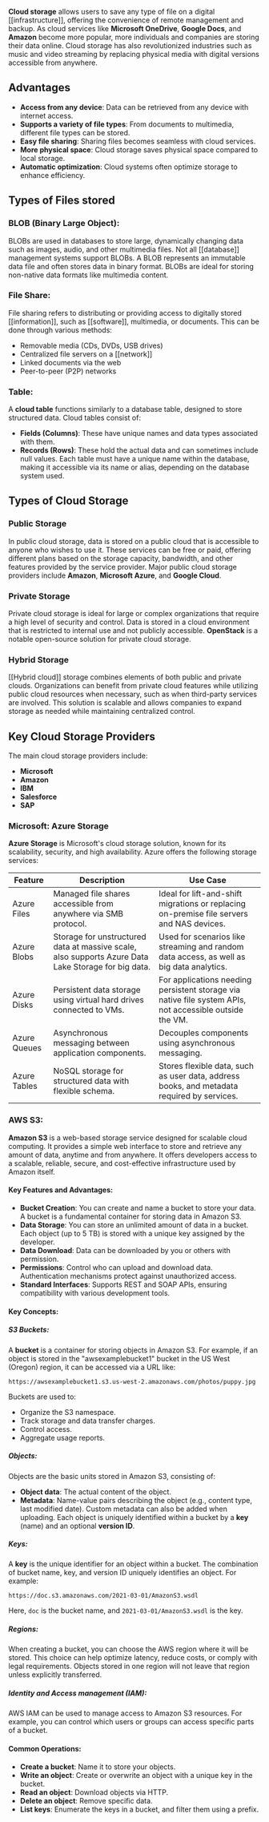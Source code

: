 **Cloud storage** allows users to save any type of file on a digital [[infrastructure]], offering the convenience of remote management and backup. As cloud services like **Microsoft OneDrive**, **Google Docs**, and **Amazon** become more popular, more individuals and companies are storing their data online. Cloud storage has also revolutionized industries such as music and video streaming by replacing physical media with digital versions accessible from anywhere.
## Advantages
- **Access from any device**: Data can be retrieved from any device with internet access.
- **Supports a variety of file types**: From documents to multimedia, different file types can be stored.
- **Easy file sharing**: Sharing files becomes seamless with cloud services.
- **More physical space**: Cloud storage saves physical space compared to local storage.
- **Automatic optimization**: Cloud systems often optimize storage to enhance efficiency.
## Types of Files stored
### BLOB (Binary Large Object):
BLOBs are used in databases to store large, dynamically changing data such as images, audio, and other multimedia files. Not all [[database]] management systems support BLOBs. A BLOB represents an immutable data file and often stores data in binary format. BLOBs are ideal for storing non-native data formats like multimedia content.
### File Share:
File sharing refers to distributing or providing access to digitally stored [[information]], such as [[software]], multimedia, or documents. This can be done through various methods:
-  Removable media (CDs, DVDs, USB drives)
- Centralized file servers on a [[network]]
- Linked documents via the web
- Peer-to-peer (P2P) networks
### Table:
A **cloud table** functions similarly to a database table, designed to store structured data. Cloud tables consist of:
- **Fields (Columns)**: These have unique names and data types associated with them.
- **Records (Rows)**: These hold the actual data and can sometimes include null values.
Each table must have a unique name within the database, making it accessible via its name or alias, depending on the database system used.
## Types of Cloud Storage
### Public Storage
In public cloud storage, data is stored on a public cloud that is accessible to anyone who wishes to use it. These services can be free or paid, offering different plans based on the storage capacity, bandwidth, and other features provided by the service provider. Major public cloud storage providers include **Amazon**, **Microsoft Azure**, and **Google Cloud**.
### Private Storage
Private cloud storage is ideal for large or complex organizations that require a high level of security and control. Data is stored in a cloud environment that is restricted to internal use and not publicly accessible. **OpenStack** is a notable open-source solution for private cloud storage.
### Hybrid Storage
[[Hybrid cloud]] storage combines elements of both public and private clouds. Organizations can benefit from private cloud features while utilizing public cloud resources when necessary, such as when third-party services are involved. This solution is scalable and allows companies to expand storage as needed while maintaining centralized control.
## Key Cloud Storage Providers
The main cloud storage providers include:
- **Microsoft**
- **Amazon**
- **IBM**
- **Salesforce**
- **SAP**
### Microsoft: Azure Storage
**Azure Storage** is Microsoft's cloud storage solution, known for its scalability, security, and high availability. Azure offers the following storage services:

| Feature      | Description                                                                                         | Use Case                                                                                                |
| ------------ | --------------------------------------------------------------------------------------------------- | ------------------------------------------------------------------------------------------------------- |
| Azure Files  | Managed file shares accessible from anywhere via SMB protocol.                                      | Ideal for lift-and-shift migrations or replacing on-premise file servers and NAS devices.               |
| Azure Blobs  | Storage for unstructured data at massive scale, also supports Azure Data Lake Storage for big data. | Used for scenarios like streaming and random data access, as well as big data analytics.                |
| Azure Disks  | Persistent data storage using virtual hard drives connected to VMs.                                 | For applications needing persistent storage via native file system APIs, not accessible outside the VM. |
| Azure Queues | Asynchronous messaging between application components.                                              | Decouples components using asynchronous messaging.                                                      |
| Azure Tables | NoSQL storage for structured data with flexible schema.                                             | Stores flexible data, such as user data, address books, and metadata required by services.              |
### AWS S3:
**Amazon S3** is a web-based storage service designed for scalable cloud computing. It provides a simple web interface to store and retrieve any amount of data, anytime and from anywhere. It offers developers access to a scalable, reliable, secure, and cost-effective infrastructure used by Amazon itself.
#### Key Features and Advantages:
- **Bucket Creation**: You can create and name a bucket to store your data. A bucket is a fundamental container for storing data in Amazon S3.
- **Data Storage**: You can store an unlimited amount of data in a bucket. Each object (up to 5 TB) is stored with a unique key assigned by the developer.
- **Data Download**: Data can be downloaded by you or others with permission.
- **Permissions**: Control who can upload and download data. Authentication mechanisms protect against unauthorized access.
- **Standard Interfaces**: Supports REST and SOAP APIs, ensuring compatibility with various development tools.
#### Key Concepts:
##### S3 Buckets:
A **bucket** is a container for storing objects in Amazon S3. For example, if an object is stored in the "awsexamplebucket1" bucket in the US West (Oregon) region, it can be accessed via a URL like:
```
https://awsexamplebucket1.s3.us-west-2.amazonaws.com/photos/puppy.jpg
```
Buckets are used to:
- Organize the S3 namespace.
- Track storage and data transfer charges.
- Control access.
- Aggregate usage reports.
##### Objects:
Objects are the basic units stored in Amazon S3, consisting of:
- **Object data**: The actual content of the object.
- **Metadata**: Name-value pairs describing the object (e.g., content type, last modified date). Custom metadata can also be added when uploading. Each object is uniquely identified within a bucket by a **key** (name) and an optional **version ID**.
##### Keys:
A **key** is the unique identifier for an object within a bucket. The combination of bucket name, key, and version ID uniquely identifies an object. For example:
```
https://doc.s3.amazonaws.com/2021-03-01/AmazonS3.wsdl
```
Here, `doc` is the bucket name, and `2021-03-01/AmazonS3.wsdl` is the key.
##### Regions:
When creating a bucket, you can choose the AWS region where it will be stored. This choice can help optimize latency, reduce costs, or comply with legal requirements. Objects stored in one region will not leave that region unless explicitly transferred.
##### Identity and Access management (IAM):
AWS IAM can be used to manage access to Amazon S3 resources. For example, you can control which users or groups can access specific parts of a bucket.
#### Common Operations:
- **Create a bucket**: Name it to store your objects.
- **Write an object**: Create or overwrite an object with a unique key in the bucket.
- **Read an object**: Download objects via HTTP.
- **Delete an object**: Remove specific data.
- **List keys**: Enumerate the keys in a bucket, and filter them using a prefix.